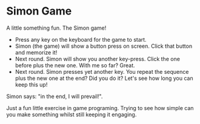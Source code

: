 **<h1>Simon Game</h1>**
A little something fun. The Simon game!
* Press any key on the keyboard for the game to start.
* Simon (the game) will show a button press on screen. Click that button and memorize it!
* Next round. Simon will show you another key-press. Click the one before plus the new one. With me so far? Great. 
* Next round. Simon presses yet another key. You repeat the sequence plus the new one at the end? Did you do it? Let's see how long you can keep this up!

Simon says: "in the end, I will prevail!".

Just a fun little exercise in game programing. Trying to see how simple can you make something whilst still keeping it engaging.
